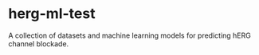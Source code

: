 # herg-ml-test

A collection of datasets and machine learning models for predicting hERG channel blockade.
